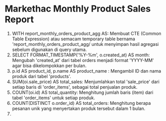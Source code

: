 # Markethac Monthly Product Sales Report

1. WITH report_monthly_orders_product_agg AS: Membuat CTE (Common Table Expression) atau semacam temporary table bernama 'report_monthly_orders_product_agg/ untuk menyimpan hasil agregasi sebelum digunakan di query utama.
2. SELECT FORMAT_TIMESTAMP('%Y-%m', o.created_at) AS month: Mengubah 'created_at' dari tabel orders menjadi format 'YYYY-MM' agar bisa dikelompokkan per bulan.
3.   p.id AS product_id,
    p.name AS product_name : Mengambil ID dan nama produk dari tabel 'products'.
4. SUM(oi.sale_price) AS total_sales: Menjumlahkan total 'sale_price' dari setiap baris di 'order_items', sebagai total penjualan produk.
5. COUNT(oi.id) AS total_quantity: Menghitung jumlah baris (item) dari tabel 'order_items' untuk setiap produk.
6. COUNT(DISTINCT o.order_id) AS total_orders: Menghitung berapa pesanan unik yang menyertakan produk tersebut dalam 1 bulan.
7. 

